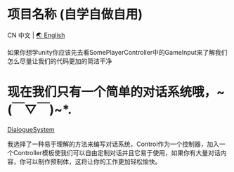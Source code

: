 # 项目名称 (自学自做自用)

CN 中文 | [🌏 English](README.md)

如果你想学unity你应该先去看SomePlayerController中的GameInput来了解我们怎么尽量让我们的代码更加的简洁干净

# 现在我们只有一个简单的对话系统哦，~(￣▽￣)~*.

[DialogueSystem](LearnAndDoPls/Dialogue//README.CN_DialogueSystem.md)

我选择了一种易于理解的方法来编写对话系统，Control作为一个控制器，加入一个Controller模板使我们可以自由定制对话并且它易于使用，如果你有大量对话内容，你可以制作预制体，这将让你的工作更加轻松愉快。
